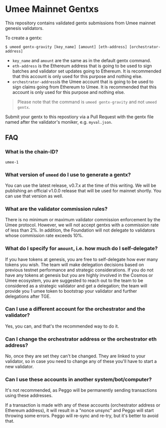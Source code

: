 # Umee Mainnet Gentxs

This repository contains validated gentx submissions from Umee mainnet genesis
validators.

To create a gentx:

```shell
$ umeed gentx-gravity [key_name] [amount] [eth-address] [orchestrator-address]
```

- `key_name` and `amount` are the same as in the default gentx command.
- `eth-address` is the Ethereum address that is going to be used to sign batches
and validator set updates going to Ethereum. It is recommended that this account
is only used for this purpose and nothing else.
- `orchestrator-address`is the Umee account that is going to be used to sign
claims going from Ethereum to Umee. It is recommended that this account
is only used for this purpose and nothing else.

> Please note that the command is `umeed gentx-gravity` and not `umeed gentx`.

Submit your gentx to this repostiory via a Pull Request with the gentx file named
after the validator's moniker, e.g. `myval.json`.

## FAQ

### What is the chain-ID?

`umee-1`

### What version of `umeed` do I use to generate a gentx?

You can use the latest release, v0.7.x at the time of this writing. We will be
publishing an official v1.0.0 release that will be used for mainnet shortly. You
can use that version as well.

### What are the validator commission rules?

There is no minimum or maximum validator commission enforcement by the Umee
protocol. However, we will not accept gentxs with a commission rate of less than
2%. In addition, the Foundation will not delegate to validators whose commission
rate exceeds 10%.

### What do I specify for `amount`, i.e. how much do I self-delegate?

If you have tokens at genesis, you are free to self-delegate how ever many tokens
you wish. The team will make delegation decisions based on previous testnet
performance and strategic considerations. If you do not have any tokens at
genesis but you are highly involved in the Cosmos or Umee ecosystem, you are
suggested to reach out to the team to be considered as a strategic validator and
get a delegation; the team will provide you 1 umee token to bootstrap your validator
and further delegations after TGE.

### Can I use a different account for the orchestrator and the validator?

Yes, you can, and that's the recommended way to do it.

### Can I change the orchestrator address or the orchestrator eth address?

No, once they are set they can't be changed. They are linked to your validator,
so in case you need to change any of these you'll have to start a new validator.

### Can I use these accounts in another system/bot/computer?

It's not recommended, as Peggo will be permanently sending transactions using
these addresses.

If a transaction is made with any of these accounts (orchestrator address or
Ethereum address), it will result in a "nonce unsync" and Peggo will start
throwing some errors. Peggo will re-sync and re-try, but it's better to avoid
that.

